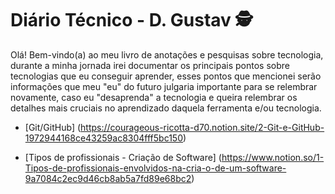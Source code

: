 # Diário Técnico - D. Gustav :detective:

Olá! Bem-vindo(a) ao meu livro de anotações e pesquisas sobre tecnologia, durante a minha jornada irei documentar os principais pontos sobre tecnologias que eu conseguir aprender, esses pontos que mencionei serão informações que meu "eu" do futuro julgaria importante para se relembrar novamente, caso eu "desaprenda" a tecnologia e queira relembrar os detalhes mais cruciais no aprendizado daquela ferramenta e/ou tecnologia.

- [Git/GitHub] (https://courageous-ricotta-d70.notion.site/2-Git-e-GitHub-1972944168ce43259ac8304fff5bc150)

- [Tipos de profissionais - Criação de Software] (https://www.notion.so/1-Tipos-de-profissionais-envolvidos-na-cria-o-de-um-software-9a7084c2ec9d46cb8ab5a7fd89e68bc2)
